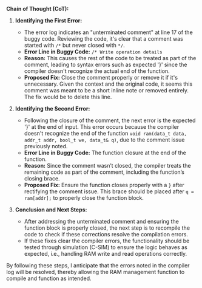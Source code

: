 **Chain of Thought (CoT):**

1. **Identifying the First Error:**
   - The error log indicates an "unterminated comment" at line 17 of the buggy code. Reviewing the code, it's clear that a comment was started with `/*` but never closed with `*/`.
   - **Error Line in Buggy Code:** `/* Write operation details`
   - **Reason:** This causes the rest of the code to be treated as part of the comment, leading to syntax errors such as expected '}' since the compiler doesn't recognize the actual end of the function.
   - **Proposed Fix:** Close the comment properly or remove it if it's unnecessary. Given the context and the original code, it seems this comment was meant to be a short inline note or removed entirely. The fix would be to delete this line.

2. **Identifying the Second Error:**
   - Following the closure of the comment, the next error is the expected '}' at the end of input. This error occurs because the compiler doesn't recognize the end of the function `void ram(data_t data, addr_t addr, bool_t we, data_t& q)`, due to the comment issue previously noted.
   - **Error Line in Buggy Code:** The function closure at the end of the function.
   - **Reason:** Since the comment wasn’t closed, the compiler treats the remaining code as part of the comment, including the function’s closing brace.
   - **Proposed Fix:** Ensure the function closes properly with a `}` after rectifying the comment issue. This brace should be placed after `q = ram[addr];` to properly close the function block.

3. **Conclusion and Next Steps:**
   - After addressing the unterminated comment and ensuring the function block is properly closed, the next step is to recompile the code to check if these corrections resolve the compilation errors.
   - If these fixes clear the compiler errors, the functionality should be tested through simulation (C-SIM) to ensure the logic behaves as expected, i.e., handling RAM write and read operations correctly.

By following these steps, I anticipate that the errors noted in the compiler log will be resolved, thereby allowing the RAM management function to compile and function as intended.